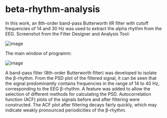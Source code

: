 # beta-rhythm-analysis
In this work, an 8th-order band-pass Butterworth IIR filter with cutoff frequencies of 14 and 30 Hz was used to extract the alpha rhythm from the EEG.
Screenshot from the Filter Designer and Analysis Tool:

![image](https://github.com/pr0tos/beta-rhythm-analysis/assets/137896055/2db45ced-0ce0-47b7-8a34-3d57b8da6a25)

The main window of programm:

![image](https://github.com/pr0tos/beta-rhythm-analysis/assets/137896055/e24e3a8a-c020-4beb-a552-9218ecc6c654)

A band-pass filter (8th-order Butterworth filter) was developed to isolate the β-rhythm. From the PSD plot of the filtered signal, it can be seen that the signal predominantly contains frequencies in the range of 14 to 40 Hz, corresponding to the EEG β-rhythm. A feature was added to allow the selection of different methods for calculating the PSD. Autocorrelation function (ACF) plots of the signals before and after filtering were constructed. The ACF plot after filtering decays fairly quickly, which may indicate weakly pronounced periodicities of the β-rhythm.








